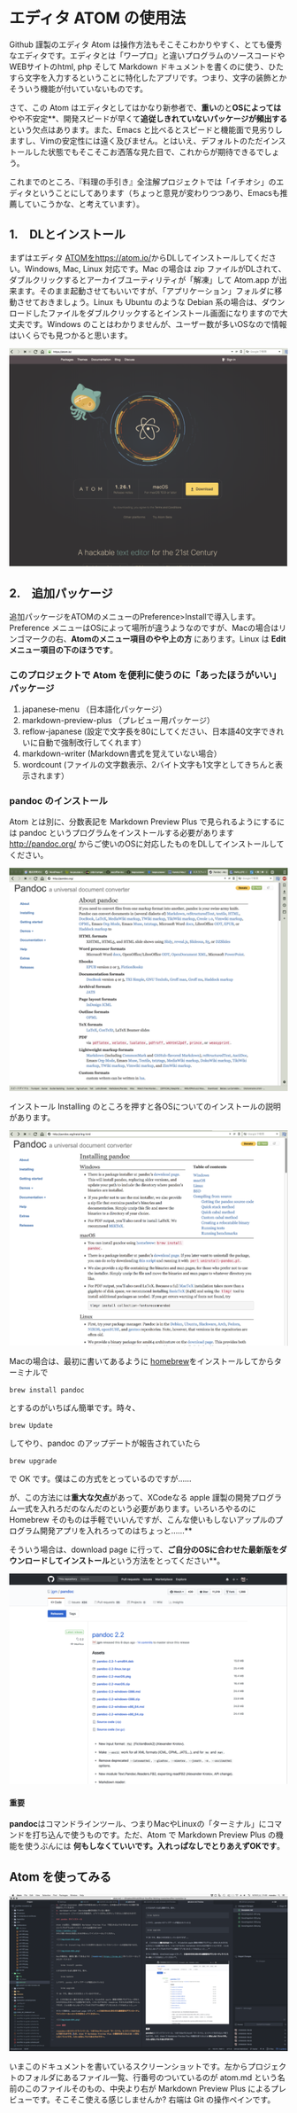 # エディタ ATOM の使用法

Github 謹製のエディタ Atom は操作方法もそこそこわかりやすく、とても優秀なエディタです。エディタとは「ワープロ」と違いプログラムのソースコードやWEBサイトのhtml, php そして Markdown ドキュメントを書くのに使う、ひたすら文字を入力するということに特化したアプリです。つまり、文字の装飾とかそういう機能が付いていないものです。

さて、この Atom はエディタとしてはかなり新参者で、**重い**のと**OSによっては**やや不安定**、開発スピードが早くて**追従しきれていないパッケージが頻出する**という欠点はあります。また、Emacs と比べるとスピードと機能面で見劣りしますし、Vimの安定性には遠く及びません。とはいえ、デフォルトのただインストールした状態でもそこそこお洒落な見た目で、これからが期待できるでしょう。


これまでのところ、『料理の手引き』全注解プロジェクトでは「イチオシ」のエディタということにしてあります（ちょっと意見が変わりつつあり、Emacsも推薦していこうかな、と考えています）。
## 1.　DLとインストール

まずはエディタ [ATOMをhttps://atom.io/](https://atom.io/)からDLしてインストールしてください。Windows, Mac, Linux 対応です。Mac の場合は zip ファイルがDLされて、ダブルクリックするとアーカイブユーティリティが「解凍」して Atom.app が出来ます。そのまま起動させてもいいですが、「アプリケーション」フォルダに移動させておきましょう。Linux も Ubuntu のような Debian 系の場合は、ダウンロードしたファイルをダブルクリックするとインストール画面になりますので大丈夫です。Windows のことはわかりませんが、ユーザー数が多いOSなので情報はいくらでも見つかると思います。

![](img/atom-001.png)

## 2.　追加パッケージ

追加パッケージをATOMのメニューのPreference>Installで導入します。Preference メニューはOSによって場所が違うようなのですが、Macの場合はリンゴマークの右、**Atomのメニュー項目のやや上の方** にあります。Linux は **Edit メニュー項目の下のほうです**。

### このプロジェクトで Atom を便利に使うのに「あったほうがいい」パッケージ

1. japanese-menu （日本語化パッケージ）
2. markdown-preview-plus （プレビュー用パッケージ）
3. reflow-japanese (設定で文字長を80にしてください、日本語40文字できれいに自動で強制改行してくれます）
4. markdown-writer (Markdown書式を覚えていない場合）
5. wordcount (ファイルの文字数表示、2バイト文字も1文字としてきちんと表示されます）

### pandoc のインストール

Atom とは別に、分数表記を Markdown Preview Plus で見られるようにするには pandoc というプログラムをインストールする必要があります
http://pandoc.org/
からご使いのOSに対応したものをDLしてインストールしてください。

![](img/atom-002.png)

インストール Installing のところを押すと各OSについてのインストールの説明があります。

![](img/atom-003.png)

Macの場合は、最初に書いてあるように [homebrew](https://brew.sh/)をインストールしてからターミナルで

    brew install pandoc

とするのがいちばん簡単です。時々、

    brew Update

してやり、pandoc のアップデートが報告されていたら

    brew upgrade

で OK です。僕はこの方式をとっているのですが……

が、この方法には**重大な欠点**があって、XCodeなる apple 謹製の開発プログラム一式を入れろだのなんだのという必要があります。いろいろやるのに Homebrew そのものは手軽でいいんですが、こんな使いもしないアップルのプログラム開発アプリを入れろってのはちょっと……**

そういう場合は、download page に行って、**ご自分のOSに合わせた最新版をダウンロードしてインストール**という方法をとってください**。

![](img/atom-004.png)

#### 重要

**pandoc**はコマンドラインツール、つまりMacやLinuxの「ターミナル」にコマンドを打ち込んで使うものです。ただ、Atom で Markdown Preview Plus の機能を使うぶんには **何もしなくていいです。入れっぱなしでとりあえずOKです**。

## Atom を使ってみる

![](img/atom-005.png)

いまこのドキュメントを書いているスクリーンショットです。左からプロジェクトのフォルダにあるファイル一覧、行番号のついているのが atom.md という名前のこのファイルそのもの、中央より右が Markdown Preview Plus によるプレビューです。そこそこ使える感じしませんか? 右端は Git の操作ペインです。
